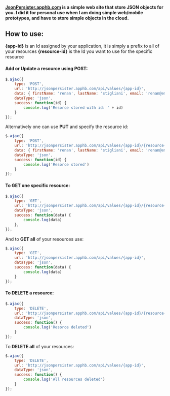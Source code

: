 #### [JsonPersister.apphb.com](http://jsonpersister.apphb.com) is a simple web site that store JSON objects for you. I did it for personal use when I am doing simple web/mobile prototypes, and have to store simple objects in the cloud.

## How to use:

**{app-id}** is an Id assigned by your application, it is simply a prefix to all of your resources
**{resource-id}** is the Id you want to use for the specific resource

#### Add or Update a resource using POST: 

```js
$.ajax({
	type: 'POST',
	url: 'http://jsonpersister.apphb.com/api/values/{app-id}',
	data: { firstName: 'renan', lastName: 'stigliani', email: 'renan@email.com' },
	dataType: 'json',
	success: function(id) {
		console.log('Resorce stored with id: ' + id)
	}
});
```

Alternatively one can use **PUT** and specify the resource id:

```js
$.ajax({
	type: 'POST',
	url: 'http://jsonpersister.apphb.com/api/values/{app-id}/{resource-id}',
	data: { firstName: 'renan', lastName: 'stigliani', email: 'renan@email.com' },
	dataType: 'json',
	success: function(id) {
		console.log('Resorce stored')
	}
});
```

#### To GET one specific resource:

```js
$.ajax({
	type: 'GET',
	url: 'http://jsonpersister.apphb.com/api/values/{app-id}/{resource-id}',
	dataType: 'json',
	success: function(data) {
		console.log(data)
	},
});
```

And to **GET all** of your resources use:

```js
$.ajax({
	type: 'GET',
	url: 'http://jsonpersister.apphb.com/api/values/{app-id}',
	dataType: 'json',
	success: function(data) {
		console.log(data)
	}
});
```

#### To DELETE a resource:

```js
$.ajax({
	type: 'DELETE',
	url: 'http://jsonpersister.apphb.com/api/values/{app-id}/{resource-id}',
	dataType: 'json',
	success: function() {
		console.log('Resorce deleted')
	}
});
```

To **DELETE all** of your resources:

```js
$.ajax({
	type: 'DELETE',
	url: 'http://jsonpersister.apphb.com/api/values/{app-id}',
	dataType: 'json',
	success: function() {
		console.log('All resources deleted')
	}
});
```
